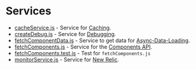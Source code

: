 # Services
* [cacheService.js](https://github.com/alleyinteractive/irving/blob/production/services/cacheService.js) - Service for [Caching](https://github.com/alleyinteractive/irving/wiki/Caching).
* [createDebug.js](https://github.com/alleyinteractive/irving/blob/production/services/createDebug.js) - Service for [Debugging](https://github.com/alleyinteractive/irving/wiki/Debugging-Tips).
* [fetchComponentData.js](https://github.com/alleyinteractive/irving/blob/production/services/fetchComponentData.js) - Service to get data for [Async-Data-Loading](https://github.com/alleyinteractive/irving/wiki/Async-Data-Loading).
* [fetchComponents.js](https://github.com/alleyinteractive/irving/blob/production/services/fetchComponents.js) - Service for the [Components API](https://github.com/alleyinteractive/irving/wiki/Components-API).
* [fetchComponents.test.js](https://github.com/alleyinteractive/irving/blob/production/services/fetchComponents.test.js) - Test for `fetchComponents.js`
* [monitorService.js](https://github.com/alleyinteractive/irving/blob/production/services/monitorService.js) - Service for [New Relic](https://github.com/alleyinteractive/irving/wiki/Setting-up-New-Relic).
